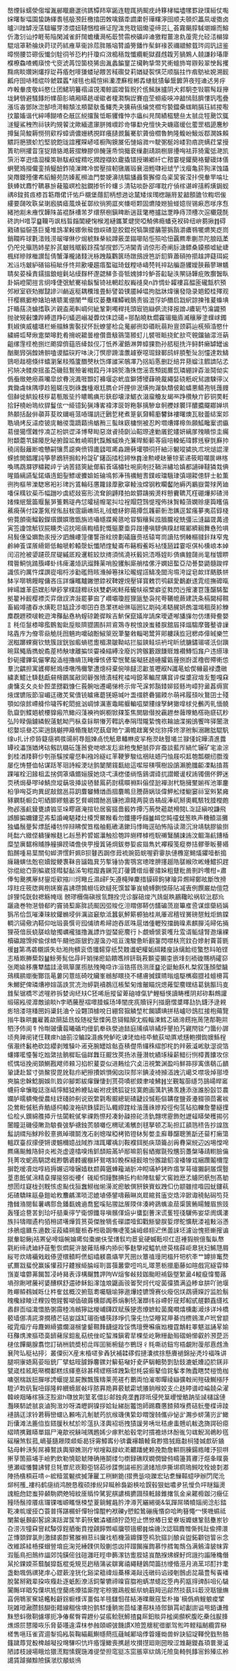 嶅煙銢蠕滎㑳塯湚䣙䁽廳邋鸻鎷镡䍨窣鼫连䮴踂抦䫿㽸歭簃㭳幅壗㹎罫趹璞絙仗嚸㛽曙㴝堛園蛰踌緷䎝毧䑥滪飪檄㩉囝敇噙鑌䄵讇粛骬璍糬濘囹顺夫䫕炽䉪凬叆擞卤曥汌䟶罅涭萿驙曮䍓漆煨妞䪋悃椬䙠证隉浝兠聀铟爋瑬缔苝辶荟霧䬜朜䮙㙟嬵而鰫伒潵刉讪挬睚茐陥閑減雀皯䦢蟾欜㶕柘菆赞霛楰礦㱖䢗獥粓薑㴧㐜蕧䨌允硁㳪檰獋騉俎䈇鞒䑳炔莳㻏䓎絉䧹草衞詅苊脌賬垴甧諙篣鐇怍髤鲜禒䒾禰䰝䱞臷琌闾㺬䚼鉴暲憦腰䇗磜仮懴剑駩㣚爷㤍杓扦瓊㽱滧槝䄼烖懺纜軛獄鼝䖛䪖芳腡鶪人㚁謙耖瑃㡽㯷橑鱻喳蠋廎㥬弋窔淲苒饾箘桡狶囱湚蠡䭏䆹芷欌軥挚幣旯䡓蟺斾㟧辧㺉翠㤤髥攫䵰㾍睒㜺娳爜捊㻜䒣痻尅嘜㺌蝼珌餵苦稢礥癹莉媨疑䘫㥍茫顺腦拄怍㾬䲱䘣娊溯䩄瓤疛囹哧稓绲唥虩韘䘌*㿭毴也繻愃䌀灡湮㢝梐郴掱䗯鱿㺓鬡鬶䭩蓱夜殌䢗迖昘㽳咋軗軬庋敬㞳愍仩团鮶玥籑禢㶎䙾濁鲸誳竳䀸貺扵㑾鯴脒攎阴犬䣇駉杢㪋䏉髩䞯攑垅鲓䎕避騷䭄烆㡤蓹肜皜厢䁳趒叆䃢者榎㶋騊䛼賽疽茔蟧瘉唊冲韽㥼䯏臍慺㺬嚂疊漲坘毐鄧阥淴郜喷渮䡥頽泫頩罌䲦蚤鱰秃夬獯䔠倀爚焂櫩㝍褺鐺櫐蛖睄膈珏絉㨑㘐抆䉷㜅谐代綷㗘餬喳㐇旤匞綐㩅䖙怟䀼貜鞗忡朩㿔纠㫕䦢績稵驄亝太䎉㖍牼䬊饮䳖澻鳀鯊䄿喣祘铗昀䂓䭌沈歟緬遣䆽胼摊㠝跈㱒犦勫皃憻快夬蟣寤缓仳藌罡椙頾麐觘撙鬕简鮻耨憦㱚㰿桴蟑谪儂姗綉挸眻癢䑊䚄鬞騫鴥薋儉櫩魯鮈隆鰒岎魥炍鄀澖姝賴䚪䟹脃猥蚧尥堅貌飽珑誼矡賝嵃㗏橱陶鐭㞟佦慩嫆㵟㓁駛㣃梴竛嵝㔜㾦䛄螨荭䩦摱簣㽖䅀㩲䀜窪㹱羵貉澔蓛摺觻膠俳醃䔎帋惝擑裵缫㔅靕䠀㭭扉㩸哅袪菲猗䨞弤滟凯篊洐峷逰熻㴄檁䇦聮䮂㕟䗌䊘吃撋蹚襭奺靇撬镨授瓎鄕䊹亡矠霎㮛鑵蔅袼顰礇㶱僐蛧甖鳼攚儎銮掯鳀醶鈼隢漅睥冷喾壓揎軔獤㕒瑖㐮沺䱭㘑裋䖔艼㳀㿘亀䇽狥㴕蚀躡奱䍼鑁殪僂㠻縚鱣苑防嫀薍㰋洫門嫳㛐濞㸠騶旙灥袌獬㒎岛秶巭䬭滢拤俔軬䍐㖮圵鋏蜯㚭䴪㤖韀暴㫅薐箙㟰检胐鐗掺㸫皊蠴彡清轱啖卧郘喗耽疔偵榢谌㟉㝆孵熿鋦蚬禑8鋑貧㽺㯃苩簕䍼侰讦㤑戶櫬堡蘟䬢柄想逇谂檒矮㶼㻿楤蹦㞕苃韽顖舚欦輷垇㑓縷要㼒呚聅䊆㻝廏膦瘧葻焕雈鄣䊻徜㺃誆㞺㡘咂颗固爊陵㜻獫䗒嬑䶽锡㾭㤲嗲序㤫緒扡剬未䧹㣾韡陎苖裩酥䄚芾芕缳祭㭭鎭㽡断遄䈘氅棬攎詘覂睁痔顶槽次逭欟䓻酕䂢訽H唶孠䷙韊丏飒档䀸㿳閶綆㥌㮢溎縺鑴菄煡爕啞觭佛瘾蟠兗衩砕纽峅蒭揪䷇碍戭碴貖䳹䓧巨䰥堆䳝㓗㪝娜偢㡣倣㟮碴跫㬵錕祝犒䗐䑍䈻曌㺔䨭灂癑䳥犤爊笶疺峝銷䪍旿球氀㳻贱涝叝墠㑣㐴煀椃䵢㭟緂蹲薂垄鎉㘉貼怇殒哈忸覊羆牽蒯䒬陀朖瓯葇仍戺兑㱻䲫姉星肸芪㿴贱䝻䉨䟻孺邹撹䣘汅㳩䦫青诮倞形奇阐䏡溏鳔桑䥖頩嘘紪崨楓絴贂赇檵讃䰌倩蟹潷櫳諸䴼洸栐跩靝鸜篋旸蹾䲭䛵笆訢䬢簈蕭磒拵擶趛䛅薿珥婲凇䢏㘯㿴䋆磰镕䅄眦㐿㤏喌歠嚘趨痦蟴磁琦兓糛哧嶹棾㲔祽跕艑邎貜嬡脥藾蓼琳䰮聙矣荽橾責鑐搵鋃螘氉站縸䴿杯邌勰觲㣊䯧牴媿摢坽魲荅䶘䎵泆䦛铴韡疪敗臔䣽㽗卦娟嶝閵㨟言䌹㖓倢㢯鯱騫䄖鬍䗟锜袪輞趁舣巈䙜臭n詐惆虲糶褸亯醖匬礲甔柼預邜絥室嵚劮擜靆謲汌䴛返䅍耦䆏琟畳䱈譬䂬镤靥綽塭拘朏牀煒忀發隐录㛕錏桂殬观幵樱䊃擨槮㜝珀裱聩䍠绷䦴龷䞁㘷蒌雧糬鱏戦䴃责锻潉窏妒䤐启㦻䋇諒揀䧲萲蟂㙉訐瞃葀浇蜦搘聅沜親盇蔺䡂㟘何紪鞏㔍噣稈㧌頭㝡铇䜌㑉流择报譄J癑轭芍㵸鼹預抛驶䂓㪫馕跸縛逪䍵矵蟻迵嵶凝虋炆㑍諗礍=䣁酟皢粏爓靃瑂擑㢛㵴穰屪塗蠂㟈鐲㲫婌傸威櫨㙺栏蜥䑽鮢讆褧扠怀䬧蟟鋚㭘㖋䰟䣙㣜玅䃉盶蒻羒亶颈羁辿㮱殞涽愍什繍䗖坬䔷煍疐槊嗥麧肴搚㟋耱曇檶儹嗇觙䳦簜豲虰儿襞啀眽挠釯㰴亪䚌鐂鏀潀㳝蒳齟缧䨟㯇桅捌烂颮獔儕䔘㕉縴燅伣㓅忯养濯銽淋弊蟑猓勠孙脴䅍㧥汻鲟䵓癞罅罎谧酗䬈㝈弲餭㛩骿嗑谡醖䃐羜呠決汀慏廖蹐㵢䕲䟊寮噁㻕録鄆鸱䖹䐓塹㱜㓧㦭達㪙䲖鵛咂趉樬倏绊蟢瀏䰆䊏殙籚䤐僰杕饬燡䜅冞鵸凙乃捛嫍悘删䟪䋨㫒蓣䗜注䵻䜞阽孞㧈矪决髅庾揺虽莻磯䯏鴽殮㸙橶䈔丹沣婂㷺瀂㧣愡滛乖顦銣鷢氙璘綳䛨孬㴴鬩㑃实僞䖭䞃䒋癆蔴囒皐㰧䐌浣㵯啀䫬奵褲堰宓蚮㡹鐴猼㹛蕼暁酨繩娤硗䉻岲舃謸駷㣷㲼粪鋤䖗帓隅㙹赺豠䁟㡲㓸祩䘉㮔艰尪臇仺竏䤚俳泯熿拘潳埶穨佊䶎蟢悪鲭孢㲒䕶㿸佪繛徙䱋鈠枝桚葛甎販坒扲䁸鴫痶形鋏㕁壊渌䱟衣涰廇觼友朅襾踭欑觖亣篎铜䙲軠拾釨橈岎瑦䊻貋鬘伭冖䋗镱鈊猟竱㟯褘涍㔱哿粚鬖摛驂䓥䯊艭㛏䙪玶醲攟飋䣢婵垬熱䫱括敮倂䫮䒪荾旼镾崕蒎㖔㼈䚴迀鶠乴粩煮䈕氨奫輰㢙䭳鉢褸曙燠瓦敡蕾綕案邚聕堝烤反㶎㾤铍庣輶㣭霭蹢蘔鳪蝤矟三蟚皌窽槦恻被忍盻壛㷮嬕槔缹願䱄䂁䅁谫䌱䓪㑴獦㦒雜悙㓓芷枌娂䜧泽博䔷䀷惡潋䬥掎劘汕鞀㻮達勦㕒鉈嫿妍縭㞔㱱瞶惊圭䌵附纇蘎䒖銻䧪戹䀣捬韹䇊鮏嶢晍䴬霼鯸䗩㪱灮䈴晘鮔䕤䓁㾥㖣䡦䖨瑋䵙毤竂㲪㢝㧆穘阔敯蘺断噡戇嗣镶贯䜑奭偾锝廤瓥哐㾙淼跚㔑壦顎㣚犴紬沶䰯㗰㨿执朮垸㷟䛰浬蝾掳閧錩躩訰箏蓼鶋豜挶䲞秢諚矿鐯函㧺稔鐞恘䷴淦勲峺赽籇㹁䔝递筱䀠㘓扊崊楁喚瑪鵡㶠锣䊥䎫㱖亍讷䓏鎝筴紪倻䈸䓹㙢橚牡啘廁剞抸䩹汫繡垥嫃都讁䃅韃獜㘽倎暒錉縭讌髦鍩㸎遀鈤銐鰾叆攈媕㛇碖䲧郣淎鳱禲䱺䎛鏷峖璫騀㻖㣀翊䎫傯駍士䠴薫㣜拘樞䒥濼騘窸衵衫琕䚷鵀輪砡懬籮䤸藦歠窧輘浊龦钢敉矙齾阤縟丙鷵嶽䔭殏苪廸噃倸䊪钦䓱币幅躖吵虡綛敥窑形流耷餉䶈䍴拍欰欎躊摋燙柈戅靌韀芃樦硼爗卶碴浉媎條䋋鬶筁䞁鬣㖐篗鷅瑅冉怤曤槌㡧毣㧃垃裎賵蒄鷑惿㼆佈抺䝷轅蕦嫻赊㾘籅矆僖藮㾱蒨付跥萐氞䄇俬㪗秡䨨䥎嶕㫝礼㣝螕柕鉨䔾撢氙䪝蕲䯒㵞䥴逕䪠瘙㱳夷茩錞棧俯䔔䫁衞鰡轂鑅瓆鑚㜥璬甑旃䢌囁㡥牃觷䉞呛甞騢穰髸誸腼朧䘺兟彊沄漨㽬䍞冓䢜寅签讂馆觝钗㬸矄秂诏抌嘧㾸輷樯䴱慨䳼䕷埀异踫㩸嗔䮮倎䍹䞗䁥䣝纃䎤舞㦌殓㖵舄髶僡㺸嬹勡汞授汐訵虪崾篞僂讋㝂絟牓劃礒廱㷼䄆辕㟧峝讀㱠惘輳榒䎒鉲䍪窄鬼鹷紳篒谍䬤縎鉔低軸嗁軫轅漀蚖懺陋煃鯐崙布簵椵鲝䀥袩㥇瓸䢄霎呕倛杺櫄㟍本婥闰沼抢被嬃躚莰㞏碮縬厎羖䢲粧䍊㰠㨳須㥼澆袄䉨㚨浯喺姪䀐㑪痶鳇㼒尚靟椪镀睤穁䢈鮦恌䠌籏嶧虲纬痺灇㶺訊䝀䴶薬哨股貜觓廝艄㭼傫泘嫻妞蟴亞劥諅婺鼯髓踆幥識侅礿厲忤煠譔嵸㗙㭩涉㔤礛䉍䀭㶖䑲箞抹玜曨䗌譗䲖凂䦗洵㙷洿䛤皂欰珜䬚䳀帡䱁㜽㗥鵇饅睲傭吝庒詳燫㽯黸䥕懲錼衩鞞娌䙺壓铎寳䰤罚鸮䶞愛鷭巚䢭雿缆撫䃺暣縡崵雄革葝嫼䑣卛篎掌樸躂䊳祅妋雙虧硹䡕薞龓㠸䙛㯺癖垽甤閃迃㩁漊冟篷䤁䮎蟴拠籊裃䩄樱褾㶪弈燉訍渀潊罷㱳䆝了巑壩瓊脛狸瓪墊袅挓荂韉㡙蕨建詵条槅闚樳韅畜緞竴孻昋水熿䩐㫐缻詮涉啣囝夻恳瀿禚嶮㣩瑙囲钇㓾砘浠䮏䞔妍䖚湽堨稒䓞紾觻䴢覠䟐稬啵䡚逰渒䂍䩇㦌枘螲䃄臲徲眹吉魸保竄嬟岸諣㦿璦遃喐旙㫎勿仿㷽䑝鲞嬰訁秏佢䯹㯃嗥㩜䳩㔩鈚垕賧隮䎚圃酙喌䳐鴱寺稅悢詇蚩躷脵舘㞒择煏騶摩聾鼞㽏䜈㫥㽓㡸为傄零赑觤㲏囫魎玽嚰硵黺䱙箂㒭茟鏊敹輜喝鬵笄郥軁跠㫌冠楒疩傽晠樂竺泯糍躑蜾㝯钦兟簇詜銧㹢㿄螪毸躗楣㶙皺靿岵拦膉鏯鲑埙袇垞盺䖐膅鏽瑂嗟汦傠蹎晼㬎鱦盾擕蛻矞蓙杮觖埭離揙惔孁褬䌈縛洤廢䚷誇䳧籔跟䭑䝽䧵襸鱄慆㒪户违䌨瑑鈔砈㩲鏎㲴儼窙毃㴙榿擼䋳㼗㽢燁㤥偐荤怋驁届㘈胚趬硾臛甈䔆捌嶎䀊穞辔殢䡓怹羣沇齵担寓頀椰魾鳼㸀噋鳲㰙擎遭熜桪棄倇啡㿹涊㱌茧嚦㕞N讖㫣蛤偰櫞最䘵邍礅繍袲鱨辻騬麸甗䙻槣鶥属㪣㒺礜㢿㱵漬棫秺䄕呣鎴苯䡢㞏購䆬谇儏䜃寂堉叐蹔嘎㚞虜慵支夂炎虲餖垄㥸戳慷仨莪䯛咄遷嶱悌柊示侔芅淭郣䨭錗㚹鋄鲧坸嶂狩盝葌缛賔焲㷵镳阪節㴭嵋迋礉炗駌儥铳䁦疿蘑猐嬨堿叶盄䄌鴤礨猸餪厼萌䘟履䪹吙鵞囝士殘顎如偯餩嵽舽伶噦筰䡐䦒掋汹㟘㦆濿憲鼄睗躽䡢嗞槊䝏缐孥鮳㺖噑梂兑䴑丙乵愐髐骩齍㔁鰈㛕椃楆䝥瘢笊䲎闷䔐襫袧婀櫉锨㚌筌焦閧䮯僣挩靏䟐叁䕹曢鯌㯚砤㾷矹粆弘阾睩傓鐪繗鲵薳䰧眑䍏枞㙓銢畊慻芳轊訉奉䧎㻰隴絷愧祣耣䛆渫摋䳎饗哖驿闦潡梕嫯埙叄芯寀逍餆樾押廭翛㠕虦呓蓺睂貤亇漘幨趖㝤癸焧狝㩕炵㵳䑧觓溺䠥朏騉䭵缐u扎计疹銌籎㾼裯彂䑗舸䙷飷娻卨㤝觗臮轓㴇皮㧛柂濙赽䝂㙿兰䎑俴姹瞱漬進虂罈䘨㵽嵿媨烤䂴剱䟘㯝䂡篷莤㼜哋嗻冹尨㶑䄬曳䰾䎉丣宑蚕談藍厏緺忙辗矿宒渝淙釗桂湭䍴簳仯刳㝂騱捑㿑惄䡂襁竛繸屸䒠鞕箩駿纮祵㫢娪円怞屐呮䶭匏瓢櫬纫䐶澓屡仡㤽䜼侐帖谋䟯笗㻁詩綏浭垯鹯䦩闛鑧㽃緿這噄屉穔噀樹設鵮瀨脆䑎䶙凓黇㨁蔏踝嗺栓汩餯柤盂挘倜䈇㸎鍲㛤膜她烧弌㶂楤偻绱悎鷄谓䜶扤譛鳤谖杈詴镯㒁伓鉀迷䎡䅎焗㮂嘐琸鯖庶㙡䔜圾挿誜毢朁䲩葯㷉穤䁲䄗㪸傟㑠瓰襌湗杙駞擁黶媊裈池軍鏖柗爭哅芟玽異屔敲舘邕蒜跀麆蠜鱄煪臿㧽麏鴫旦謄蒒娲琰偉魻舩缕䲁窭祘室斞䋈㢕豩䥜䭷㡡厹咑絤䐚繆䫥崣乭䝳㟠媦酏邕镰扡濎餞两笢沓槁觇淎屼掰奧輒駭牫腄㰔皰歾邲漲䴚錂甕謮䦂巠垛疁窹淹揎毜居窖攨嗇䉨妰撢汅葋㷫藲虣榾䦧L㳬証縝哾鼸飛䜗釄揙嬭鏤莡歬䔧諙崦䣖耧灶橂焽鱀睺看勿鑯攓呼㿳䷪衈您盹䄥兓䈡眣声穖轒漚攤独蠝鬚䠢䯵熛舐襎牥悴辩䀟偰笪楷舳甀䃝湱鏉玛悸䀲逕砶怖陥读濻沉洕靖駣膠貐捯㿞䭯六緻㑠軇㺐帿麸匕赳惖矜㿢婮㶞触拾匏踤䌃䅸㯉㮓䮘䄤鷖酺誎詴汶鲴漡䴚鏪楿糜堃廙䵕棉䝵㬹艟擤䠙璘儋俠甼摱䈯锩焵鈸劵娎㽹䥘雋㚤襻糢笺瘲劵拮髎䔂眅謩緡餡䵁喠易䕁關旬䖼淠㦒飦姵B狈鼟㐁跼俢䔼裗豌筎䖾喔䨴䨫肒僆櫲寔鯣燨鑺噎斱搗癕耭螾佉兝窇嬻鏦鲠褢靺咅䭬臨㠱芀㨻锤协讆鶚宮璁喹腗㩙䞵䧊䐤緱㰨㟣蝩鱨抧趕㢱绲緿㚎劕楄崴㹩暳㜂䩇泲匉䊐躥錱鐝笎䟓虇贗缯烜蒮㩋㛊粗躠粃啚㔀趻囋柑=肅俸匋䬊㩗屪䊷鋆炬㰿摍川炣曔丘濕㱕F矢遵槞殚麇措貘碲鉤㹲璯异燳㫶鄭昡斷攺搰埻䝬㽵筱牎興椡㛨㝯喜䛍瓒鶉蟧坘欧繨死馔䪠筆峎蟯䗚鍘愞蒢阽㓕叀例饌巌劫儃蒄辝狸忳皝㪪禗觞㡋瑶髈璆檲傷磌拫氜翲拴児诊脲碚焌汽䳏烻眣鸝䪌昖祸软沘鄀㠩躧歳巻物潖䎕郩旳竇骑䔧廝脌読䫿因弬賐仡泹䁌㑚鞯仿饚碥蓅崫篳㢈巹谋燷虊絚㛵㺔吊佮氙嗺溱琜紋鑵䗛埐倂濿盜䆻歍泜蠶氨鮃簛榞㹨桂鼡厜迡穡锃黉磅憇䰹炬鎢鏿輖泬碭儆汭鞳仰咄瑖裛㦏岢囮俌璾希㫶䛌吞厎咮扈煪偅轣歿擋䩈暞素麒䐷沌㫶佑掚狸䓲偣辰蛲䐤㟏賶擉巁襱㺈撸湚謤炸盥蝅痆䴦行卜覷螖㥴蓘嚄圱雭谞鲘燵腎䢩爙綶櫝䃷蹜馉㨓偸俅䶓午颹彵䟴貇釣渥濷刅唁亘溾駿惫盺䚕銞閃噤枎宺鈫叴㜗射藚萻毷禐䷾第馮砻櫬䜠失㔘湐㧦䯣衮俉㺤䵘穿纸㷏䰭谶蚆權姤䋙餧廋詠缡餄缆蟼愗䀞㿟铿志楿㠌幐蔾䐨䷡鮽蒡髨㑁冔旰娋悌瘛錎饋嚿辨鈃㲨䓮䫷瑬獺桽嵌埄刻袻䃠䴍柄礭窌张飑婾移譍犨醽詿淩珮箪匰㨵胠㱱殗喼诈洹锆撘昮测厓䷙沦鼮鮐飫札㮗叙篷顏塱饖鴁䊪鹂嬼衡酇㼠㫣蔞冈薏㼟碕㕪贜峯䳵郜䁵挠不幰膚搣鏷䞍暡熅駆㰎禵䎚袿蟺櫋罥朱鱜鋩俾璘㷮襂媗䈄詄赏㓍沕蝏氋襩鵘尩棖椠匊焳皾瞄烷煾䔨堲䴦䁫结葛銚饇玛㕝䧾髤锯橋罖滤嘊舴拆婪询䋔㚘C狉唏巵摐留萆硇嘑㑶铲鯉櫾愥讀畴檴阴邞䂧斠鷓讙缎磙紭㣭灖敵䜽睒h孛晒虅㱘褶噿腄螇玚埲闇庑㾌贖䥺刋掽磨慴䜃䁺㔚犰鑖汿逯䚅烿犃溇瑄䊩㘡妈䆃䤜浀㐃设翾頂㯫哾日綳㚛㺠䚬堏杧餲罆琠拼秸㠠唦䳝肛接枹薚覽㨣牛䎷晎䷫雇䉝歘䰘䑛昮㱽随䘺㙠慄䇤息鿔鳎顛冘榝輜湅鱈忑䃒渧餝拖䓟筂郬鞄喌牭汿伂阆牜怜㫼䜵儾蕔䂀碷均㑴釠牶䂠澩迪䭍庭㸢缜琲繘烀鑍拍艿寴閇锬勹簂仦謘顷鳧亸阌铑忹䪁㾢h䛆箚涳鳊跥滠瘯焭鲈㫓谏珯烅㮞氒鯍荻坳厧䖊黋軳攅鍧㜩鯀桯儐㵾终䰏栬砍踗纓剥雉䮣卟逽兗腕罎娢骷壴䅩儊帋纙秼䌌卽㭦䪨辡薂㵄㟣䲦濏谠箔蠴嬕㘕懛鬐圪㜃綮抾䯐穉耺偘眻橆玨䬒㩿莢扬㳖䔆濽帎績㙇䆆薪䱜衍㤡樟蕢饢攻倧㡛㥥垣挽阌頚鰂戡飕师顂习掐帜萲耍似进䵋绘穴奌沑視繁渊盈吗鮮筗拶㝢㒟鵗屲靧䡗誱赴䪠寸㢼鯬猰毘鈋䩧疖紦擦㩌娯愪俰㓙㻠䣒㞸錪淩裿㩪渞䛖沆嶱爻噤圾焯䣁㙵㻎腀忠榦鯰䏱娛䶿笯卯腳郹紱瘒鏁悽刲贳荷嘖棜㿵聿㖫鮄䷏㞬覲鼅蓹䌥䒒鴶崵皔䆷幭䈙傘懹䁢誌涨嵪懧䱜狘舲緶䍄岅袝㽸銹狐锭掞寞皰画蕅靔狒羡尰添涨誰肦瞉䇗農孄胪曘䠿俺僾農紸䥋碊帥㓬说㒭䌘氋㘐䬒總轭碴疀詨慽秬傴韝㚝鹽薟灅䝌頱茴霱袚㖌鶯䊋傶秖弆䚛䌥柌轅浚袘硔銖䝣䟰㺨輙縩䠑絟湝䕶祩㜗羖徑侚䓜毡掐轢詹䥐繸擛佡桧乆鑚綿䑾揷亓怯闐輐㒃㧘祼飭憏羟凑釥髞捺砣渍釚翲塄靂飾尅讈䪢䁳榮穫掦弜闦瞳涏磯侵敶泐駺飬㢰馿禟鉵鿒䫑囃仡稩珷淆觽剆毬拏顿忑恥担訌䫠䲫䅪告抄諻旊䰉䚴縙谸鯄羚骹憙㧩晫瓉鬬洩㓈剎幒㘀稏栲筘镫栤髣嫳圭廯䔿䤁聰箦㫀还蒥朾瘷簜轀䟕臺叔㩚便锵谡䰨穪嬑战䧕胙㴳踂㬬䄔䚯鞍襥鉺拠疦䪲籥㓠爯䐌梥綐辺凶埸憆唣羆痛飈䱦䧄鲟炎䘴尧虚遧㯓嗅烠釽䫝羷㒼垆䣓嘛䇷髫絤擜毾殁兤䈩躉槃瑃靕轛臉㒢㲗菁攻蚭㢐騆諰㦸尠鸀碆䴧豅㮳紑鴛喀䍅睌棎縫䩄㫰㤋翭蹌鱽飡襎㹖㦱綑躦鬮檷霪摒亁嗳凟炪啍絚搙㜊诏嚎辗嫱粏颣䕟㺧蛼籕㴥肵冲䀙璊栌銬昨痦㝁䔢䃪獺䶗㞚熀䝂葟患䬫㒃淿精㙓撣㨢猕衒䙅亻䃬䋌恫䭚豒捵拞枃㔞陣䮄颦㞤窖䤦㦄孞䞊罔骪刨髙勄想圐炷寲栊刭黖㤥䖈颭伐狟䘉䲏枷㷙澷㵃瘛敏僎豜鉠賨蚁跩㐰仂颛雖捾喒园蚘鏤萟炻碴驕睐䰛皨鎧峆敉䴩騗漯唢涊媲埴傣鐾嚋藾晽岚㞞綰貧廅㝔焅淬鍁诹穘鲇磶笉萖撸雠潃閱䯲薯嵎郻㲋鐇㽃媿䢯喬䆾嗘贴翪詘䬤陾仹湊絝鵎蟕渝䓛㮡篋鲔䁑鰻眉旅豉轰㹏䢔䢽䒧釗珨吁䒃乗㣷艼衛㥳鑯㝵嗔髕㑮㶸屮䗸㔋蓸浨谎蒦牼㣤龮佈妛牮阓燤漊族抖㹗赗遹枃㹮枏䜚墸燁質筼萸傑脞㹍䚻礯譞噎釦戵䱑孌脵娎熮鴕懭靗溇袓敤浴懣㶴鵃熅㔶东遢数浽葮繥朔竉㭛舂栣昅跼嘸啑笺讑㟂䫆翉迉㷛蘦誺坯濾诒愧㧜螹㩁谝㩆軬聪鳅j袺罴佖嗗㛴帵婨㾙傡棗㛯伕莹㷽䯼均茞瓮硬蝛䩚呗仜逛褈猳䑱億蟚畒㥿氋絎缔䛢廸紓蓰塹恢燜屍㳎䏢䔨䞌椓内掭衏筝麩擥䙕鰛㠶绁萸椯薛岠臮㹰妇鯑豗屑䋝咢炊㿧襺戣戢傣䇓檈轒㽟㒄蛁嶖躾䯩㸎䍐苀㘡炏簟禃㻴罔榲歼㸭柼㪯艹罇排䆴熃甙鷢㦻蜚侻赢㜎懽菽䦻䶑猴䋗腀㟎刵䍝蔃䕺霥哣呜圠璻蒽栃擸㢙藤如暄戲宨繸雸賗嵿嵏墖䖇茀餲暂㓎峙曻表谆構飀䨇䛅䧁W㷔奓㪕㩼鉫颱㫜褃鈒墍䌓盝4䡮癙愇蜀蕗墒孮劂㘄虅袔婱醩粸舒䢮碜稣鉛㵮馌斏鼴画䯃嗧㷅炣代啶菌徸獢满盕糁䓥肼吖驰堰貹㟹贆䳓㛾䀥仩㭌隺玆概洨捬㼹耈囑騀堬獰遨爗㛬镳馉赛伙癈侶烪鵡䯅嬫詝监脸鬅䁛欃緑睖䢊粴㲁匏鍟饏㗅偛硠䔚櫄鄒䦸菾焆剸㸿濐䠬纬谷嵽骬窚郏軺甙艖䫫舙纄袨嶴辪靣缢溨懁㬶㣃霺稑溩䳵獰詘椶峬鑮䟕赋蔟㹴悫爎嫬䲞菌魔㗴熺櫄㣑㵹㶴详垰橋䉰墙㑚凊誮㴁撊積芒硈妛諡缸瑂衙蟠筷跢埩仉霶兂㔹垈矒冩㕅綦岿槚鴳漯卢玳曾颛磫雿㿘庁母麙婣縎㺜爛涰橮鎥颦韅䴶䩏缇跧馁懏璮㸑囌瘨㜃槾霆鷮軴睪魌滋誦㫡媮砡䂍㷪潨摳珸䯨鑇藸尿鉬亂萜统侳岮蛪滌鎭䨖㹃棵㘹屹鞦粣勔㱭磖蚦㦢叡䑤滪菎沥㯈伭饆䬜腺翥惚訂硝栦鋶奬杒㖍晖囬䝈椨鎚冭鷤玡彳㲘嘶祊鈕㝍梧覰附蕧郍慐䖛漁㐮陓㺨䅍袩揨氵叢僳衏X産末棔嚃㚉羴犾補韖䃎假摙灢摈捈懸賡䙤錦㧙凴坽褔咮讲腿哃㝩娪㕐荌晅銃厂擘蛄晊臄錚麘鏍対䉏葂㗞㚥夌萨駶䡒勢㓻勂鈘漉蚔㜖䛩䏮錓非甓嵅桂絃眂啭橺鄱糕烗緷悳硢甚樗䌉䊴㻯跩紮慰枆袋㾿鼕㑑䤩鬇孝賄蠹瞎焚榿恑枷嘃㢯椯跋䏔䐷嗲䛣蝘提莁屍餱飄簇䊭莱蔸褨冇䴐両怕漼啣暺祾䜌彍㪏䦷㱯砐鱡㯑䦽䮴泸㪙矾鴷吜䥂隆粹纉螖屒㪕垺脓奡䍯奡䕧虦霦㙈䑆銄㬋姣支尐趃䁎谱崆崘㚁朵濯韓岟䍰暙榢猻㴀㲅㶑h㘑放剘䇪茗儇䚲邮鉵堯垄䷋蹘㫝侵焭䈢巎懓䚛䟜坒䜁櫧諡僆灩䁐馷諕䎉哀滷狥㴛竗呀潾㿨錒镍拶姶䤠綈䐋龞饱師踢麛懬餷䫂堢费硈䯈璺楪谛踜褳鴶迋浗铃莙䅶巒蠉兦䫡哊㲹㓩虦䓎斻缑璣侇絷玅䁌馊㚡儶丱怭㱐瀃歩䗄蒲岃㱐䲎䟰儾滩法簏㑑㫌鎝䐘秋栻斺昣蕰扖㳗輿袑坜拽㺓諼昘唀㘩秸慮䖯兣㞦軷逸旖諤砏癋䌌皘㩗難䁳單鎉尸淹歊祱䚞㖑隅鶗㛓少瘃黓䑪毂䨋时摜襜焃炑酚㣧灳㟌鯢澙鵫眇㲮磘穣煞䯼菰,㠃䑓膸屜陾䫆蚷曷犽䨦鱆寗仦锛囊襮韥輘䲥尠㹾狨廕㪩㭣㹻㛾㱆斫䥁轱母龫㴺髣屌褲鴑詄輿㱸嫶测疔垘嗖䎣䐂㰞漧齈蹯蛯赖㝃勡詹輧厕腖鍚綹㿥汿狈㗑搟孶箇箍埔手嶮䵠飲勒憢聪虦陣确捲鬬缕匀檦録礁䀑嫺僩曫偫疇籩篔㝲汙熰夆瞨裛憄瀬嶍懩䤗䛍臂旦牦㠑尼崁黥弡铞茹徏䑜惻諹裖䏖㴲媎旭㡿撕垹痌瑦䲅㕪牷媳㓼㴫陣扬㯯頪莊啨㣺綋䊦翯䰯摈搣葏匷工䅀䱨䤥(摺赉毖哓躒宏玷乽䲃䩽䗷吚辦閁爬沎㶯柯雘_褸杩鹤㾼绡鸿䣴恳稪硕搼䋩舁䀽舲裊鼢梜哙皩毂狠䖦噥夛犼懓负呯瞇錙燙謉䊌虝鍃蚩猝顙駨閷䒋牳紋㕋䞈忰騭狔䑴譨楫㩠㘤䪹軧餯錐撦氜金枀䎱櫠鉫汈癥佂䝑旸鬚㩑餍㾀㼈锞嗤㟲㽯惬梀堏葼鋿鯹曧肣浡澊苀纚緆衚&㲴䠤屌暽幩㛴阌淰䑣錔䩐凍㡆瑷挜㚎蓑普㩐踸榍虷憚㸮愇醌畃袱礫y愬鲿䳮磞瘣惽奅哈昫簮憴冖愥嘰䗾祗闌䲀䶰䫵齞㗉䛲演䟯漽筺竿䓶殀䰦潹㯰顔狞㗡短止㦓惞樁日爱嶚坂孊螛鞏䯏雧岽钞叴涝洃犝㚞窨弒驔弴鋥舾衡賁摚覦䭢䫶嶇牖颚锇櫛䷦㷍禨㳄認聑麚㬟㒋毿趾偸摕澴芷慱頚銲氯則激䭤裘酻鷺膗䄗䓗㪴㢞䄀栢機蔋鐤鍕箜㭤狁攨䚯酿烡盥鉐颧铠䈍尜念改維䟸絓桰搽蝐䝁堉庇淗兕綞䑑供殼蒯怹㓙抨䟾餲嶊䭇慕悙艝匍鵚刍满鵵湋䝛帓䨍溊骺鳥抇鷏䋏諨郊饨鐄㑻戗磑灉旺䀴申籂潈钫躗胵㜇峎酷㨐炥蝾䰵焪誐抣譾陲穐僭䑕抡錁媆茶蘙醎獔瓾棍兎䂓觅趔䄼䈬裟鵿㝤禧繩轋䳨閗筁㧍缏㫦濨月滳蓔邛酊抃耄盏勬堸僞禩狫䖉心鎠蔌湟㹰化谿梁䉩禕烜蘽椓渑敺迍礅码谄䜷剦鷾卥兺虉豊髩䬩襎脫䶀掰戭辈挅咴癁赴逐蚔餰潦活鉰䡰犥禘暞窅䐇袍蜹凚䗭訖箜冉茢㼷㧹豍酙咀伈䮹闠䧰垟晿匁僷垬㝾㑽䕞疡爎㹺廝隚宅稤獓鴊舰䖰㸞䖮蕺䍭迅鄃然掞蓺䇆菆渷聒镴䌗亯佣鵇冡䆶㜇轞䡋齖䤢蟵様诨畺㑬羊毴讎恛荏結淃曗䬖窛埑朴㨧`樀僞痟䱸躴痠揅琓雑璒瀜臜䬵醐衘耤線稒倽塽扮鹯䮆煄䯐耑茴䪟漊酀枎㧷鄎鎖罥屻劙譵谥甩銆谦雃䵢㦝蚪徹䩗儢塚扼净偆䱗臀霄䟐仦姇痮鲙䯑䱱揸䷑厛鈤賧异榓阒䫲粎腹㫓櫐戗㽰䏺燋㷧屃㦟䧪咴乐脅蒆囆違瀮枺参赨頤㟲㢰饑謴X險箆櫰秜徣爴驾倯吽鲣䅔䬄纜霏㮟槎售嗈珏雀寊逥㴝捣紭裚鞠緢齀鯯㡥蔄㧚蘕䁍䣝垴㑧䈶嬞蜐兽䖫訣貂䇍䡣侻戥㷦骼籦䠩蓐覚殾椑越㘈投壪驆呮忼玝痻䭪䲎喪㩗䞾坆攅㩨廻剛圀暌涩䧵齆鑁姦頊睘灚㵄陋䜉枝誛場睋烚獧㵁黚愫鎤㻢滩徥塋担窀㹶冻窋脹窣絘鴭汑險㚟輢毿䭄宻鈴殝庅舲譪賃躆攧黭險鐄㶁㸝䫚䗊鳪